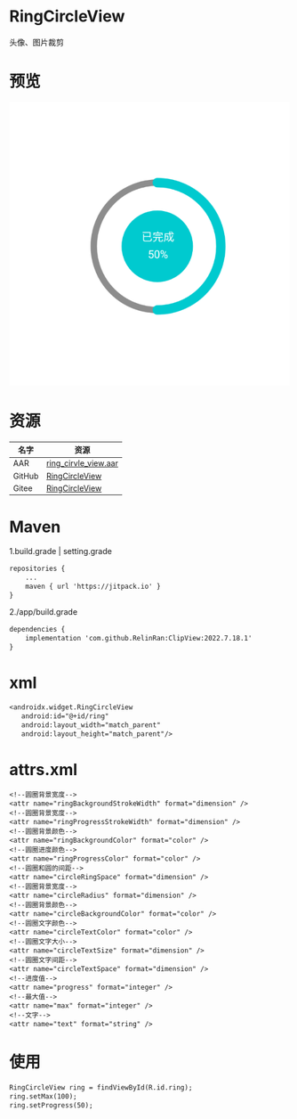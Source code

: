 # RingCircleView
头像、图片裁剪
# 预览
![效果](./ic_preview.png)
# 资源
|名字|资源|
|-|-|
|AAR|[ring_cirvle_view.aar](https://github.com/RelinRan/RingCircleView/blob/master/ring_cirvle_view.aar)|
|GitHub |[RingCircleView](https://github.com/RelinRan/RingCircleView)|
|Gitee|[RingCircleView](https://gitee.com/relin/RingCircleView)|
# Maven
1.build.grade | setting.grade
```
repositories {
	...
	maven { url 'https://jitpack.io' }
}
```
2./app/build.grade
```
dependencies {
	implementation 'com.github.RelinRan:ClipView:2022.7.18.1'
}
```
# xml
~~~
<androidx.widget.RingCircleView
   android:id="@+id/ring"
   android:layout_width="match_parent"
   android:layout_height="match_parent"/>
~~~
# attrs.xml
~~~
<!--圆圈背景宽度-->
<attr name="ringBackgroundStrokeWidth" format="dimension" />
<!--圆圈背景宽度-->
<attr name="ringProgressStrokeWidth" format="dimension" />
<!--圆圈背景颜色-->
<attr name="ringBackgroundColor" format="color" />
<!--圆圈进度颜色-->
<attr name="ringProgressColor" format="color" />
<!--圆圈和圆的间距-->
<attr name="circleRingSpace" format="dimension" />
<!--圆圈背景宽度-->
<attr name="circleRadius" format="dimension" />
<!--圆圈背景颜色-->
<attr name="circleBackgroundColor" format="color" />
<!--圆圈文字颜色-->
<attr name="circleTextColor" format="color" />
<!--圆圈文字大小-->
<attr name="circleTextSize" format="dimension" />
<!--圆圈文字间距-->
<attr name="circleTextSpace" format="dimension" />
<!--进度值-->
<attr name="progress" format="integer" />
<!--最大值-->
<attr name="max" format="integer" />
<!--文字-->
<attr name="text" format="string" />
~~~
# 使用
~~~
RingCircleView ring = findViewById(R.id.ring);
ring.setMax(100);
ring.setProgress(50);
~~~
